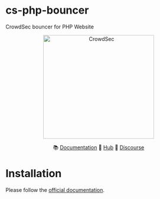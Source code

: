 # cs-php-bouncer
CrowdSec bouncer for PHP Website

<p align="center">
<img src="https://github.com/crowdsecurity/cs-php-bouncer/raw/add_doc/docs/assets/crowdsec_bouncer_php.png" alt="CrowdSec" title="CrowdSec" width="300" height="280" />
</p>
<p align="center">
&#x1F4DA; <a href="#installation">Documentation</a>
&#x1F4A0; <a href="https://hub.crowdsec.net">Hub</a>
&#128172; <a href="https://discourse.crowdsec.net">Discourse </a>
</p>


# Installation

Please follow the [official documentation](https://doc.crowdsec.net/docs/bouncers/php).
